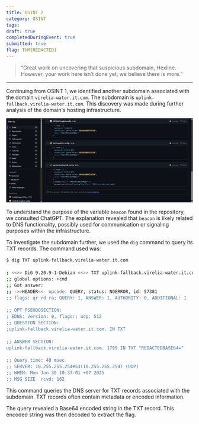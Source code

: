 ```yaml
---
title: OSINT 2
category: OSINT
tags: 
draft: true
completedDuringEvent: true
submitted: true
flag: THM{REDACTED}
---
```

> “Great work on uncovering that suspicious subdomain, Hexline. However, your work here isn’t done yet, we believe there is more.”

---

Continuing from OSINT 1, we identified another subdomain associated with the domain `virelia-water.it.com`. The subdomain is `uplink-fallback.virelia-water.it.com`. This discovery was made during further analysis of the domain's hosting infrastructure.

![alt text](image.png)

To understand the purpose of the variable `beacon` found in the repository, we consulted ChatGPT. The explanation revealed that `beacon` is likely related to DNS functionality, possibly used for communication or signaling purposes within the infrastructure.

To investigate the subdomain further, we used the `dig` command to query its TXT records. The command used was:

```sh
$ dig TXT uplink-fallback.virelia-water.it.com

; <<>> DiG 9.20.9-1-Debian <<>> TXT uplink-fallback.virelia-water.it.com
;; global options: +cmd
;; Got answer:
;; ->>HEADER<<- opcode: QUERY, status: NOERROR, id: 57381
;; flags: qr rd ra; QUERY: 1, ANSWER: 1, AUTHORITY: 0, ADDITIONAL: 1

;; OPT PSEUDOSECTION:
; EDNS: version: 0, flags:; udp: 512
;; QUESTION SECTION:
;uplink-fallback.virelia-water.it.com. IN TXT

;; ANSWER SECTION:
uplink-fallback.virelia-water.it.com. 1799 IN TXT "REDACTEDBASE64="

;; Query time: 40 msec
;; SERVER: 10.255.255.254#53(10.255.255.254) (UDP)
;; WHEN: Mon Jun 30 10:37:01 +07 2025
;; MSG SIZE  rcvd: 162

```

This command queries the DNS server for TXT records associated with the subdomain. TXT records often contain metadata or encoded information.

The query revealed a Base64 encoded string in the TXT record. This encoded string was then decoded to extract the flag.

